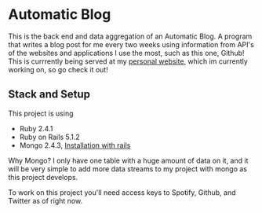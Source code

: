 # Automatic Blog

This is the back end and data aggregation of an Automatic Blog. A program that writes a blog post for me every two weeks using information from API's of the websites and applications I use the most, such as this one, Github! This is currrently being served at my [personal website](https://github.com/karl-thomas/personal-website), which im currently working on, so go check it out!

## Stack and Setup
This project is using 
* Ruby 2.4.1
* Ruby on Rails 5.1.2
* Mongo 2.4.3, [Installation with rails](https://gorails.com/guides/setting-up-rails-4-with-mongodb-and-mongoid)

Why Mongo? I only have one table with a huge amount of data on it, and it will be very simple to add more data streams to my project with mongo as this project develops.

To work on this project you'll need access keys to Spotify, Github, and Twitter as of right now. 
